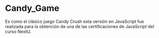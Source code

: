 # Candy_Game 
Es como el clásico juego Candy Crush esta versión en JavaScript fue realizada para la obtención de una de las certificaciones de JavaScript del curso NextU.
